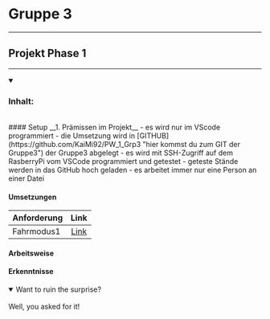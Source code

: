 # Gruppe 3
---
## Projekt Phase 1
---
<details open>
<summary>

### Inhalt:

</summary>
<br>
#### Setup
__1. Prämissen im Projekt__
    - es wird nur im VScode programmiert
    - die Umsetzung wird in [GITHUB](https://github.com/KaiMi92/PW_1_Grp3 "hier kommst du zum GIT der Gruppe3") der Gruppe3 abgelegt
    - es wird mit SSH-Zugriff auf dem RasberryPi vom VSCode programmiert und getestet
    - geteste Stände werden in das GitHub hoch geladen
    - es arbeitet immer nur eine Person an einer Datei 
</details>

#### Umsetzungen
|Anforderung | Link |
|------------|:----:|
|Fahrmodus1  |[Link](https://volkswagengroup.sharepoint.com/:v:/r/sites/C2C_Gruppe3/Shared%20Documents/Projektphase1/Videos/20250108_Fahrmodus1.mp4?csf=1&web=1&e=MLjlMT)|
#### Arbeitsweise
#### Erkenntnisse
<details open>
<summary>Want to ruin the surprise?</summary>
<br>
Well, you asked for it!
</details>
